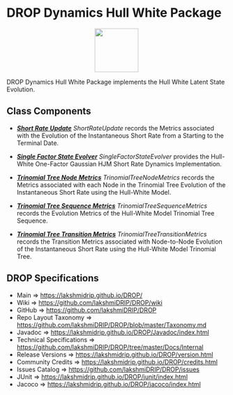 # DROP Dynamics Hull White Package

<p align="center"><img src="https://github.com/lakshmiDRIP/DROP/blob/master/DRIP_Logo.gif?raw=true" width="100"></p>

DROP Dynamics Hull White Package implements the Hull White Latent State Evolution.


## Class Components

 * [***Short Rate Update***](https://github.com/lakshmiDRIP/DROP/tree/master/src/main/java/org/drip/dynamics/hullwhite/ShortRateUpdate.java)
 <i>ShortRateUpdate</i> records the Metrics associated with the Evolution of the Instantaneous Short Rate
 from a Starting to the Terminal Date.

 * [***Single Factor State Evolver***](https://github.com/lakshmiDRIP/DROP/tree/master/src/main/java/org/drip/dynamics/hullwhite/SingleFactorStateEvolver.java)
 <i>SingleFactorStateEvolver</i> provides the Hull-White One-Factor Gaussian HJM Short Rate Dynamics
 Implementation.

 * [***Trinomial Tree Node Metrics***](https://github.com/lakshmiDRIP/DROP/tree/master/src/main/java/org/drip/dynamics/hullwhite/TrinomialTreeNodeMetrics.java)
 <i>TrinomialTreeNodeMetrics</i> records the Metrics associated with each Node in the Trinomial Tree
 Evolution of the Instantaneous Short Rate using the Hull-White Model.

 * [***Trinomial Tree Sequence Metrics***](https://github.com/lakshmiDRIP/DROP/tree/master/src/main/java/org/drip/dynamics/hullwhite/TrinomialTreeSequenceMetrics.java)
 <i>TrinomialTreeSequenceMetrics</i> records the Evolution Metrics of the Hull-White Model Trinomial Tree
 Sequence.

 * [***Trinomial Tree Transition Metrics***](https://github.com/lakshmiDRIP/DROP/tree/master/src/main/java/org/drip/dynamics/hullwhite/TrinomialTreeTransitionMetrics.java)
 <i>TrinomialTreeTransitionMetrics</i> records the Transition Metrics associated with Node-to-Node Evolution
 of the Instantaneous Short Rate using the Hull-White Model Trinomial Tree.


## DROP Specifications

 * Main                     => https://lakshmidrip.github.io/DROP/
 * Wiki                     => https://github.com/lakshmiDRIP/DROP/wiki
 * GitHub                   => https://github.com/lakshmiDRIP/DROP
 * Repo Layout Taxonomy     => https://github.com/lakshmiDRIP/DROP/blob/master/Taxonomy.md
 * Javadoc                  => https://lakshmidrip.github.io/DROP/Javadoc/index.html
 * Technical Specifications => https://github.com/lakshmiDRIP/DROP/tree/master/Docs/Internal
 * Release Versions         => https://lakshmidrip.github.io/DROP/version.html
 * Community Credits        => https://lakshmidrip.github.io/DROP/credits.html
 * Issues Catalog           => https://github.com/lakshmiDRIP/DROP/issues
 * JUnit                    => https://lakshmidrip.github.io/DROP/junit/index.html
 * Jacoco                   => https://lakshmidrip.github.io/DROP/jacoco/index.html
